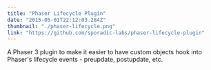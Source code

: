 ```yaml
---
title: "Phaser Lifecycle Plugin"
date: "2015-05-01T22:12:03.284Z"
thumbnail: "./phaser-lifecycle.png"
link: "https://github.com/sporadic-labs/phaser-lifecycle-plugin"
---
```


A Phaser 3 plugin to make it easier to have custom objects hook into Phaser's lifecycle events - preupdate, postupdate, etc.
